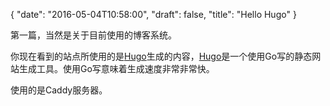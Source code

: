 {
  "date": "2016-05-04T10:58:00",
  "draft": false,
  "title": "Hello Hugo"
}

第一篇，当然是关于目前使用的博客系统。

你现在看到的站点所使用的是[Hugo](http://gohugo.io)生成的内容，[Hugo](http://gohugo.io)是一个使用Go写的静态网站生成工具。使用Go写意味着生成速度非常非常快。

使用的是Caddy服务器。
